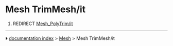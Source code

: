 # Mesh TrimMesh/it
1.  REDIRECT [Mesh_PolyTrim/it](Mesh_PolyTrim/it.md)



---
⏵ [documentation index](../README.md) > [Mesh](Mesh_Workbench.md) > Mesh TrimMesh/it

